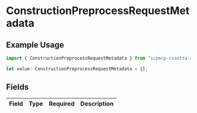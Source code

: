 # ConstructionPreprocessRequestMetadata

## Example Usage

```typescript
import { ConstructionPreprocessRequestMetadata } from "icpmcp-rosetta-api";

let value: ConstructionPreprocessRequestMetadata = {};
```

## Fields

| Field       | Type        | Required    | Description |
| ----------- | ----------- | ----------- | ----------- |